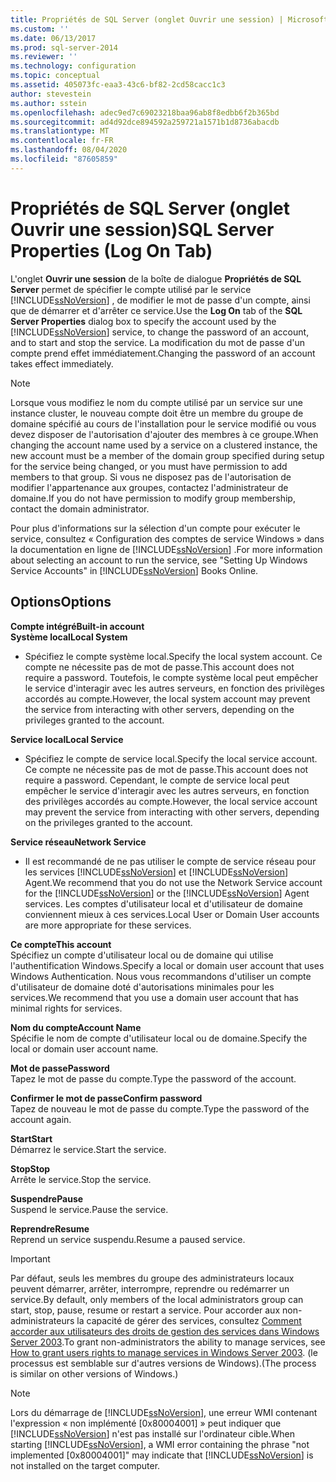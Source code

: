 ```yaml
---
title: Propriétés de SQL Server (onglet Ouvrir une session) | Microsoft Docs
ms.custom: ''
ms.date: 06/13/2017
ms.prod: sql-server-2014
ms.reviewer: ''
ms.technology: configuration
ms.topic: conceptual
ms.assetid: 405073fc-eaa3-43c6-bf82-2cd58cacc1c3
author: stevestein
ms.author: sstein
ms.openlocfilehash: adec9ed7c69023218baa96ab8f8edbb6f2b365bd
ms.sourcegitcommit: ad4d92dce894592a259721a1571b1d8736abacdb
ms.translationtype: MT
ms.contentlocale: fr-FR
ms.lasthandoff: 08/04/2020
ms.locfileid: "87605859"
---
```

# <a name="sql-server-properties-log-on-tab"></a><span data-ttu-id="7396e-102">Propriétés de SQL Server (onglet Ouvrir une session)</span><span class="sxs-lookup"><span data-stu-id="7396e-102">SQL Server Properties (Log On Tab)</span></span>
  <span data-ttu-id="7396e-103">L'onglet **Ouvrir une session** de la boîte de dialogue **Propriétés de SQL Server** permet de spécifier le compte utilisé par le service [!INCLUDE[ssNoVersion](../../includes/ssnoversion-md.md)] , de modifier le mot de passe d'un compte, ainsi que de démarrer et d'arrêter ce service.</span><span class="sxs-lookup"><span data-stu-id="7396e-103">Use the **Log On** tab of the **SQL Server Properties** dialog box to specify the account used by the [!INCLUDE[ssNoVersion](../../includes/ssnoversion-md.md)] service, to change the password of an account, and to start and stop the service.</span></span> <span data-ttu-id="7396e-104">La modification du mot de passe d'un compte prend effet immédiatement.</span><span class="sxs-lookup"><span data-stu-id="7396e-104">Changing the password of an account takes effect immediately.</span></span>  
  
> [!NOTE]  
>  <span data-ttu-id="7396e-105">Lorsque vous modifiez le nom du compte utilisé par un service sur une instance cluster, le nouveau compte doit être un membre du groupe de domaine spécifié au cours de l'installation pour le service modifié ou vous devez disposer de l'autorisation d'ajouter des membres à ce groupe.</span><span class="sxs-lookup"><span data-stu-id="7396e-105">When changing the account name used by a service on a clustered instance, the new account must be a member of the domain group specified during setup for the service being changed, or you must have permission to add members to that group.</span></span> <span data-ttu-id="7396e-106">Si vous ne disposez pas de l'autorisation de modifier l'appartenance aux groupes, contactez l'administrateur de domaine.</span><span class="sxs-lookup"><span data-stu-id="7396e-106">If you do not have permission to modify group membership, contact the domain administrator.</span></span>  
>   
>  <span data-ttu-id="7396e-107">Pour plus d'informations sur la sélection d'un compte pour exécuter le service, consultez « Configuration des comptes de service Windows » dans la documentation en ligne de [!INCLUDE[ssNoVersion](../../includes/ssnoversion-md.md)] .</span><span class="sxs-lookup"><span data-stu-id="7396e-107">For more information about selecting an account to run the service, see "Setting Up Windows Service Accounts" in [!INCLUDE[ssNoVersion](../../includes/ssnoversion-md.md)] Books Online.</span></span>  
  
## <a name="options"></a><span data-ttu-id="7396e-108">Options</span><span class="sxs-lookup"><span data-stu-id="7396e-108">Options</span></span>  
 <span data-ttu-id="7396e-109">**Compte intégré**</span><span class="sxs-lookup"><span data-stu-id="7396e-109">**Built-in account**</span></span>  
 <span data-ttu-id="7396e-110">**Système local**</span><span class="sxs-lookup"><span data-stu-id="7396e-110">**Local System**</span></span>  
 -   <span data-ttu-id="7396e-111">Spécifiez le compte système local.</span><span class="sxs-lookup"><span data-stu-id="7396e-111">Specify the local system account.</span></span> <span data-ttu-id="7396e-112">Ce compte ne nécessite pas de mot de passe.</span><span class="sxs-lookup"><span data-stu-id="7396e-112">This account does not require a password.</span></span> <span data-ttu-id="7396e-113">Toutefois, le compte système local peut empêcher le service d'interagir avec les autres serveurs, en fonction des privilèges accordés au compte.</span><span class="sxs-lookup"><span data-stu-id="7396e-113">However, the local system account may prevent the service from interacting with other servers, depending on the privileges granted to the account.</span></span>  
  
 <span data-ttu-id="7396e-114">**Service local**</span><span class="sxs-lookup"><span data-stu-id="7396e-114">**Local Service**</span></span>  
 -   <span data-ttu-id="7396e-115">Spécifiez le compte de service local.</span><span class="sxs-lookup"><span data-stu-id="7396e-115">Specify the local service account.</span></span> <span data-ttu-id="7396e-116">Ce compte ne nécessite pas de mot de passe.</span><span class="sxs-lookup"><span data-stu-id="7396e-116">This account does not require a password.</span></span> <span data-ttu-id="7396e-117">Cependant, le compte de service local peut empêcher le service d'interagir avec les autres serveurs, en fonction des privilèges accordés au compte.</span><span class="sxs-lookup"><span data-stu-id="7396e-117">However, the local service account may prevent the service from interacting with other servers, depending on the privileges granted to the account.</span></span>  
  
 <span data-ttu-id="7396e-118">**Service réseau**</span><span class="sxs-lookup"><span data-stu-id="7396e-118">**Network Service**</span></span>  
 -   <span data-ttu-id="7396e-119">Il est recommandé de ne pas utiliser le compte de service réseau pour les services [!INCLUDE[ssNoVersion](../../includes/ssnoversion-md.md)] et [!INCLUDE[ssNoVersion](../../includes/ssnoversion-md.md)] Agent.</span><span class="sxs-lookup"><span data-stu-id="7396e-119">We recommend that you do not use the Network Service account for the [!INCLUDE[ssNoVersion](../../includes/ssnoversion-md.md)] or the [!INCLUDE[ssNoVersion](../../includes/ssnoversion-md.md)] Agent services.</span></span> <span data-ttu-id="7396e-120">Les comptes d'utilisateur local et d'utilisateur de domaine conviennent mieux à ces services.</span><span class="sxs-lookup"><span data-stu-id="7396e-120">Local User or Domain User accounts are more appropriate for these services.</span></span>  
  
 <span data-ttu-id="7396e-121">**Ce compte**</span><span class="sxs-lookup"><span data-stu-id="7396e-121">**This account**</span></span>  
 <span data-ttu-id="7396e-122">Spécifiez un compte d'utilisateur local ou de domaine qui utilise l'authentification Windows.</span><span class="sxs-lookup"><span data-stu-id="7396e-122">Specify a local or domain user account that uses Windows Authentication.</span></span> <span data-ttu-id="7396e-123">Nous vous recommandons d'utiliser un compte d'utilisateur de domaine doté d'autorisations minimales pour les services.</span><span class="sxs-lookup"><span data-stu-id="7396e-123">We recommend that you use a domain user account that has minimal rights for services.</span></span>  
  
 <span data-ttu-id="7396e-124">**Nom du compte**</span><span class="sxs-lookup"><span data-stu-id="7396e-124">**Account Name**</span></span>  
 <span data-ttu-id="7396e-125">Spécifie le nom de compte d'utilisateur local ou de domaine.</span><span class="sxs-lookup"><span data-stu-id="7396e-125">Specify the local or domain user account name.</span></span>  
  
 <span data-ttu-id="7396e-126">**Mot de passe**</span><span class="sxs-lookup"><span data-stu-id="7396e-126">**Password**</span></span>  
 <span data-ttu-id="7396e-127">Tapez le mot de passe du compte.</span><span class="sxs-lookup"><span data-stu-id="7396e-127">Type the password of the account.</span></span>  
  
 <span data-ttu-id="7396e-128">**Confirmer le mot de passe**</span><span class="sxs-lookup"><span data-stu-id="7396e-128">**Confirm password**</span></span>  
 <span data-ttu-id="7396e-129">Tapez de nouveau le mot de passe du compte.</span><span class="sxs-lookup"><span data-stu-id="7396e-129">Type the password of the account again.</span></span>  
  
 <span data-ttu-id="7396e-130">**Start**</span><span class="sxs-lookup"><span data-stu-id="7396e-130">**Start**</span></span>  
 <span data-ttu-id="7396e-131">Démarrez le service.</span><span class="sxs-lookup"><span data-stu-id="7396e-131">Start the service.</span></span>  
  
 <span data-ttu-id="7396e-132">**Stop**</span><span class="sxs-lookup"><span data-stu-id="7396e-132">**Stop**</span></span>  
 <span data-ttu-id="7396e-133">Arrête le service.</span><span class="sxs-lookup"><span data-stu-id="7396e-133">Stop the service.</span></span>  
  
 <span data-ttu-id="7396e-134">**Suspendre**</span><span class="sxs-lookup"><span data-stu-id="7396e-134">**Pause**</span></span>  
 <span data-ttu-id="7396e-135">Suspend le service.</span><span class="sxs-lookup"><span data-stu-id="7396e-135">Pause the service.</span></span>  
  
 <span data-ttu-id="7396e-136">**Reprendre**</span><span class="sxs-lookup"><span data-stu-id="7396e-136">**Resume**</span></span>  
 <span data-ttu-id="7396e-137">Reprend un service suspendu.</span><span class="sxs-lookup"><span data-stu-id="7396e-137">Resume a paused service.</span></span>  
  
> [!IMPORTANT]  
>  <span data-ttu-id="7396e-138">Par défaut, seuls les membres du groupe des administrateurs locaux peuvent démarrer, arrêter, interrompre, reprendre ou redémarrer un service.</span><span class="sxs-lookup"><span data-stu-id="7396e-138">By default, only members of the local administrators group can start, stop, pause, resume or restart a service.</span></span> <span data-ttu-id="7396e-139">Pour accorder aux non-administrateurs la capacité de gérer des services, consultez [Comment accorder aux utilisateurs des droits de gestion des services dans Windows Server 2003](https://support.microsoft.com/kb/325349).</span><span class="sxs-lookup"><span data-stu-id="7396e-139">To grant non-administrators the ability to manage services, see [How to grant users rights to manage services in Windows Server 2003](https://support.microsoft.com/kb/325349).</span></span> <span data-ttu-id="7396e-140">(le processus est semblable sur d'autres versions de Windows).</span><span class="sxs-lookup"><span data-stu-id="7396e-140">(The process is similar on other versions of Windows.)</span></span>  
  
> [!NOTE]  
>  <span data-ttu-id="7396e-141">Lors du démarrage de [!INCLUDE[ssNoVersion](../../includes/ssnoversion-md.md)], une erreur WMI contenant l'expression « non implémenté [0x80004001] » peut indiquer que [!INCLUDE[ssNoVersion](../../includes/ssnoversion-md.md)] n'est pas installé sur l'ordinateur cible.</span><span class="sxs-lookup"><span data-stu-id="7396e-141">When starting [!INCLUDE[ssNoVersion](../../includes/ssnoversion-md.md)], a WMI error containing the phrase "not implemented [0x80004001]" may indicate that [!INCLUDE[ssNoVersion](../../includes/ssnoversion-md.md)] is not installed on the target computer.</span></span>  
  
  

